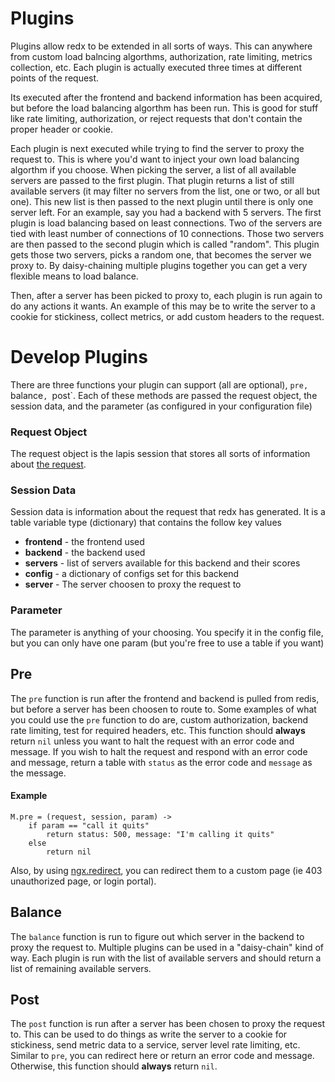 Plugins
=======

Plugins allow redx to be extended in all sorts of ways. This can anywhere from custom load balncing algorthms, authorization, rate limiting, metrics collection, etc. Each plugin is actually executed three times at different points of the request. 

Its executed after the frontend and backend information has been acquired, but before the load balancing algorthm has been run. This is good for stuff like rate limiting, authorization, or reject requests that don't contain the proper header or cookie. 

Each plugin is next executed while trying to find the server to proxy the request to. This is where you'd want to inject your own load balancing algorthm if you choose. When picking the server, a list of all available servers are passed to the first plugin. That plugin returns a list of still available servers (it may filter no servers from the list, one or two, or all but one). This new list is then passed to the next plugin until there is only one server left.
For an example, say you had a backend with 5 servers. The first plugin is load balancing based on least connections. Two of the servers are tied with least number of connections of 10 connections. Those two servers are then passed to the second plugin which is called "random". This plugin gets those two servers, picks a random one, that becomes the server we proxy to. By daisy-chaining multiple plugins together you can get a very flexible means to load balance. 

Then, after a server has been picked to proxy to, each plugin is run again to do any actions it wants. An example of this may be to write the server to a cookie for stickiness, collect metrics, or add custom headers to the request.

Develop Plugins
===============

There are three functions your plugin can support (all are optional), `pre, `balance`, `post`. Each of these methods are passed the request object, the session data, and the parameter (as configured in your configuration file)

### Request Object
The request object is the lapis session that stores all sorts of information about [the request](http://leafo.net/lapis/reference/actions.html#request-object).

### Session Data
Session data is information about the request that redx has generated. It is a table variable type (dictionary) that contains the follow key values
 * **frontend** - the frontend used
 * **backend** - the backend used
 * **servers** - list of servers available for this backend and their scores
 * **config** - a dictionary of configs set for this backend
 * **server** - The server choosen to proxy the request to

### Parameter
The parameter is anything of your choosing. You specify it in the config file, but you can only have one param (but you're free to use a table if you want)

## Pre
The `pre` function is run after the frontend and backend is pulled from redis, but before a server has been choosen to route to. Some examples of what you could use the `pre` function to do are, custom authorization, backend rate limiting, test for required headers, etc. This function should **always** return `nil` unless you want to halt the request with an error code and message. If you wish to halt the request and respond with an error code and message, return a table with `status` as the error code and `message` as the message.

#### Example
```moonscript
M.pre = (request, session, param) ->
    if param == "call it quits"
        return status: 500, message: "I'm calling it quits"
    else
        return nil
```

Also, by using [ngx.redirect](http://wiki.nginx.org/HttpLuaModule#ngx.redirect), you can redirect them to a custom page (ie 403 unauthorized page, or login portal).

## Balance
The `balance` function is run to figure out which server in the backend to proxy the request to. Multiple plugins can be used in a "daisy-chain" kind of way. Each plugin is run with the list of available servers and should return a list of remaining available servers. 

## Post
The `post` function is run after a server has been chosen to proxy the request to. This can be used to do things as write the server to a cookie for stickiness, send metric data to a service, server level rate limiting, etc. Similar to `pre`, you can redirect here or return an error code and message. Otherwise, this function should **always** return `nil`.
